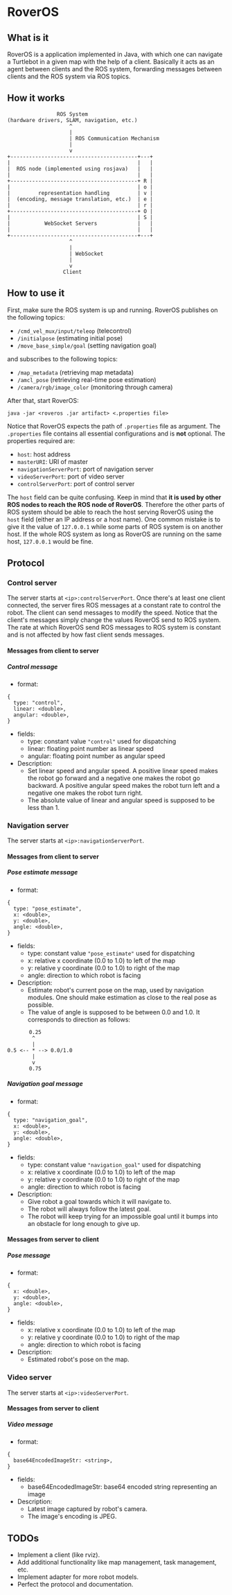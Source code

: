 # RoverOS

## What is it

RoverOS is a application implemented in Java, with which
one can navigate a Turtlebot in a given map with the help
of a client. Basically it acts as an agent between
clients and the ROS system, forwarding messages between
clients and the ROS system via ROS topics.

## How it works

```
                ROS System
(hardware drivers, SLAM, navigation, etc.)
                    ^
                    |
                    | ROS Communication Mechanism
                    |
                    v
+-----------------------------------------+---+
|                                         |   |
|  ROS node (implemented using rosjava)   |   |
|                                         |   |
+-----------------------------------------+ R |
|                                         | o |
|         representation handling         | v |
|  (encoding, message translation, etc.)  | e |
|                                         | r |
+-----------------------------------------+ O |
|                                         | S |
|           WebSocket Servers             |   |
|                                         |   |
+-----------------------------------------+---+
                    ^
                    |
                    | WebSocket
                    |
                    v
                  Client
```

## How to use it

First, make sure the ROS system is up and running. RoverOS
publishes on the following topics:

* `/cmd_vel_mux/input/teleop` (telecontrol)
* `/initialpose` (estimating initial pose)
* `/move_base_simple/goal` (setting navigation goal)

and subscribes to the following topics:

* `/map_metadata` (retrieving map metadata)
* `/amcl_pose` (retrieving real-time pose estimation)
* `/camera/rgb/image_color` (monitoring through camera)

After that, start RoverOS:

```
java -jar <roveros .jar artifact> <.properties file>
```

Notice that RoverOS expects the path of `.properties` file
as argument. The `.properties` file contains all essential
configurations and is **not** optional. The properties
required are:

* `host`: host address
* `masterURI`: URI of master
* `navigationServerPort`: port of navigation server
* `videoServerPort`: port of video server
* `controlServerPort`: port of control server

The `host` field can be quite confusing. Keep in mind that
**it is used by other ROS nodes to reach the ROS node
of RoverOS**. Therefore the other parts of ROS system
should be able to reach the host serving RoverOS using
the `host` field (either an IP address or a host name).
One common mistake is to give it the value of `127.0.0.1`
while some parts of ROS system is on another host.
If the whole ROS system as long as RoverOS are running
on the same host, `127.0.0.1` would be fine.

## Protocol

### Control server

The server starts at `<ip>:controlServerPort`. Once there's
at least one client connected, the server fires ROS messages
at a constant rate to control the robot. The client can send
messages to modify the speed. Notice that the client's messages
simply change the values RoverOS send to ROS system. The rate
at which RoverOS send ROS messages to ROS system is constant
and is not affected by how fast client sends messages.

#### Messages from client to server

##### Control message

* format:
```
{
  type: "control",
  linear: <double>,
  angular: <double>,
}
```
* fields:
  * type: constant value `"control"` used for dispatching
  * linear: floating point number as linear speed
  * angular: floating point number as angular speed
* Description:
  * Set linear speed and angular speed. A positive linear
  speed makes the robot go forward and a negative one makes
  the robot go backward. A positive angular speed makes the
  robot turn left and a negative one makes the robot turn
  right.
  * The absolute value of linear and angular speed is supposed
  to be less than 1.

### Navigation server

The server starts at `<ip>:navigationServerPort`.

#### Messages from client to server

##### Pose estimate message

* format:
```
{
  type: "pose_estimate",
  x: <double>,
  y: <double>,
  angle: <double>,
}
```
* fields:
  * type: constant value `"pose_estimate"` used for dispatching
  * x: relative x coordinate (0.0 to 1.0) to left of the map
  * y: relative y coordinate (0.0 to 1.0) to right of the map
  * angle: direction to which robot is facing
* Description:
  * Estimate robot's current pose on the map, used by navigation
  modules. One should make estimation as close to the real pose
  as possible.
  * The value of angle is supposed to be between 0.0 and 1.0.
  It corresponds to direction as follows:
```
       0.25
        ^
        |
0.5 <-- * --> 0.0/1.0
        |
        v
       0.75
``` 

##### Navigation goal message

* format:
```
{
  type: "navigation_goal",
  x: <double>,
  y: <double>,
  angle: <double>,
}
```
* fields:
  * type: constant value `"navigation_goal"` used for dispatching
  * x: relative x coordinate (0.0 to 1.0) to left of the map
  * y: relative y coordinate (0.0 to 1.0) to right of the map
  * angle: direction to which robot is facing
* Description:
  * Give robot a goal towards which it will navigate to.
  * The robot will always follow the latest goal.
  * The robot will keep trying for an impossible goal until it bumps
  into an obstacle for long enough to give up.

#### Messages from server to client

##### Pose message

* format:
```
{
  x: <double>,
  y: <double>,
  angle: <double>,
}
```
* fields:
  * x: relative x coordinate (0.0 to 1.0) to left of the map
  * y: relative y coordinate (0.0 to 1.0) to right of the map
  * angle: direction to which robot is facing
* Description:
  * Estimated robot's pose on the map.

### Video server

The server starts at `<ip>:videoServerPort`.

#### Messages from server to client

##### Video message

* format:
```
{
  base64EncodedImageStr: <string>,
}
```
* fields:
  * base64EncodedImageStr: base64 encoded string representing
  an image
* Description:
  * Latest image captured by robot's camera.
  * The image's encoding is JPEG.

## TODOs

* Implement a client (like rviz).
* Add additional functionality like map management, task management, etc.
* Implement adapter for more robot models.
* Perfect the protocol and documentation.